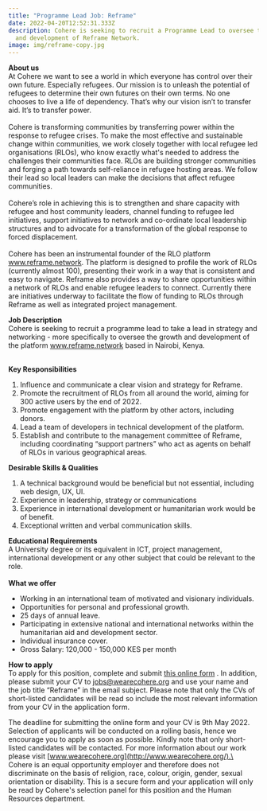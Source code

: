 ```yaml
---
title: "Programme Lead Job: Reframe"
date: 2022-04-20T12:52:31.333Z
description: Cohere is seeking to recruit a Programme Lead to oversee the growth
  and development of Reframe Network.
image: img/reframe-copy.jpg
---
```

**About us**\
At Cohere we want to see a world in which everyone has control over their own future. Especially refugees. Our mission is to unleash the potential of refugees to determine their own futures on their own terms. No one chooses to live a life of dependency. That’s why our vision isn’t to transfer aid. It’s to transfer power.\
\
Cohere is transforming communities by transferring power within the response to refugee crises. To make the most effective and sustainable change within communities, we work closely together with local refugee led organisations (RLOs), who know exactly what's needed to address the challenges their communities face. RLOs are building stronger communities and forging a path towards self-reliance in refugee hosting areas. We follow their lead so local leaders can make the decisions that affect refugee communities.\
\
Cohere’s role in achieving this is to strengthen and share capacity with refugee and host community leaders, channel funding to refugee led initiatives, support initiatives to network and co-ordinate local leadership structures and to advocate for a transformation of the global response to forced displacement.\
\
Cohere has been an instrumental founder of the RLO platform www.reframe.network. The platform is designed to profile the work of RLOs (currently almost 100), presenting their work in a way that is consistent and easy to navigate. Reframe also provides a way to share opportunities within a network of RLOs and enable refugee leaders to connect. Currently there are initiatives underway to facilitate the flow of funding to RLOs through Reframe as well as integrated project management.

**Job Description**\
Cohere is seeking to recruit a programme lead to take a lead in strategy and networking - more specifically to oversee the growth and development of the platform www.reframe.network based in Nairobi, Kenya.

\
**Key Responsibilities**

1. Influence and communicate a clear vision and strategy for Reframe.
2. Promote the recruitment of RLOs from all around the world, aiming for 300 active users by the end of 2022.
3. Promote engagement with the platform by other actors, including donors.
4. Lead a team of developers in technical development of the platform.
5. Establish and contribute to the management committee of Reframe, including coordinating “support partners” who act as agents on behalf of RLOs in various geographical areas.

**Desirable Skills & Qualities**

1. A technical background would be beneficial but not essential, including web design, UX, UI.
2. Experience in leadership, strategy or communications
3. Experience in international development or humanitarian work would be of benefit.
4. Exceptional written and verbal communication skills.

**Educational Requirements**\
A University degree or its equivalent in ICT, project management, international development or any other subject that could be relevant to the role.\
\
**What we offer**

* Working in an international team of motivated and visionary individuals.
* Opportunities for personal and professional growth.
* 25 days of annual leave.
* Participating in extensive national and international networks within the humanitarian aid and development sector.
* Individual insurance cover.
* Gross Salary: 120,000 - 150,000 KES per month



**How to apply**\
To apply for this position, complete and submit [this online form](https://docs.google.com/forms/d/e/1FAIpQLScKFTBNTzjr1aNqC_2hQw5oA6faNC9zpcWTUZYnvA7FG1SVIg/viewform?vc=0&c=0&w=1&flr=0&pli=1) . In addition, please submit your CV to [jobs@wearecohere.org](mailto:jobs@wearecohere.org) and use your name and the job title “Reframe” in the email subject. Please note that only the CVs of short-listed candidates will be read so include the most relevant information from your CV in the application form.

The deadline for submitting the online form and your CV is 9th May 2022. Selection of applicants will be conducted on a rolling basis, hence we encourage you to apply as soon as possible. Kindly note that only short-listed candidates will be contacted. For more information about our work please visit [www.wearecohere.org](http://www.wearecohere.org/).\
\
Cohere is an equal opportunity employer and therefore does not discriminate on the basis of religion, race, colour, origin, gender, sexual orientation or disability. This is a secure form and your application will only be read by Cohere's selection panel for this position and the Human Resources department.